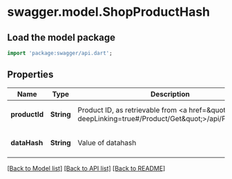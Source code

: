 # swagger.model.ShopProductHash

## Load the model package
```dart
import 'package:swagger/api.dart';
```

## Properties
Name | Type | Description | Notes
------------ | ------------- | ------------- | -------------
**productId** | **String** | Product ID, as retrievable from &lt;a href&#x3D;\&quot;?deepLinking&#x3D;true#/Product/Get\&quot;&gt;/api/Product&lt;/a&gt; | [optional] [default to null]
**dataHash** | **String** | Value of datahash | [optional] [default to null]

[[Back to Model list]](../README.md#documentation-for-models) [[Back to API list]](../README.md#documentation-for-api-endpoints) [[Back to README]](../README.md)


